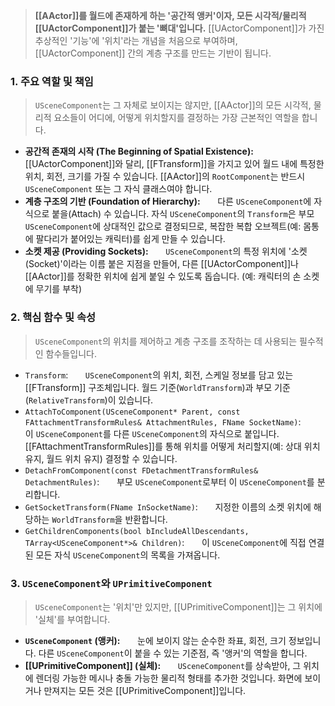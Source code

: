 ---
---

> **[[AActor]]를 월드에 존재하게 하는 '공간적 앵커'이자, 모든 시각적/물리적 [[UActorComponent]]가 붙는 '뼈대'입니다.** [[UActorComponent]]가 가진 추상적인 '기능'에 '위치'라는 개념을 처음으로 부여하며, [[UActorComponent]] 간의 계층 구조를 만드는 기반이 됩니다.

### **1. 주요 역할 및 책임**
> `USceneComponent`는 그 자체로 보이지는 않지만, [[AActor]]의 모든 시각적, 물리적 요소들이 어디에, 어떻게 위치할지를 결정하는 가장 근본적인 역할을 합니다.
* **공간적 존재의 시작 (The Beginning of Spatial Existence):**
      [[UActorComponent]]와 달리, [[FTransform]]을 가지고 있어 월드 내에 특정한 위치, 회전, 크기를 가질 수 있습니다. [[AActor]]의 `RootComponent`는 반드시 `USceneComponent` 또는 그 자식 클래스여야 합니다.
* **계층 구조의 기반 (Foundation of Hierarchy):**
      다른 `USceneComponent`에 자식으로 붙을(Attach) 수 있습니다. 자식 `USceneComponent`의 `Transform`은 부모 `USceneComponent`에 상대적인 값으로 결정되므로, 복잡한 복합 오브젝트(예: 몸통에 팔다리가 붙어있는 캐릭터)를 쉽게 만들 수 있습니다.
* **소켓 제공 (Providing Sockets):**
      `USceneComponent`의 특정 위치에 '소켓(Socket)'이라는 이름 붙은 지점을 만들어, 다른 [[UActorComponent]]나 [[AActor]]를 정확한 위치에 쉽게 붙일 수 있도록 돕습니다. (예: 캐릭터의 손 소켓에 무기를 부착)

### **2. 핵심 함수 및 속성**
> `USceneComponent`의 위치를 제어하고 계층 구조를 조작하는 데 사용되는 필수적인 함수들입니다.
* `Transform`:
      `USceneComponent`의 위치, 회전, 스케일 정보를 담고 있는 [[FTransform]] 구조체입니다. 월드 기준(`WorldTransform`)과 부모 기준(`RelativeTransform`)이 있습니다.
* `AttachToComponent(USceneComponent* Parent, const FAttachmentTransformRules& AttachmentRules, FName SocketName)`:
      이 `USceneComponent`를 다른 `USceneComponent`의 자식으로 붙입니다. [[FAttachmentTransformRules]]를 통해 위치를 어떻게 처리할지(예: 상대 위치 유지, 월드 위치 유지) 결정할 수 있습니다.
* `DetachFromComponent(const FDetachmentTransformRules& DetachmentRules)`:
      부모 `USceneComponent`로부터 이 `USceneComponent`를 분리합니다.
* `GetSocketTransform(FName InSocketName)`:
      지정한 이름의 소켓 위치에 해당하는 `WorldTransform`을 반환합니다.
* `GetChildrenComponents(bool bIncludeAllDescendants, TArray<USceneComponent*>& Children)`:
      이 `USceneComponent`에 직접 연결된 모든 자식 `USceneComponent`의 목록을 가져옵니다.

### **3. `USceneComponent`와 `UPrimitiveComponent`**
> `USceneComponent`는 '위치'만 있지만, [[UPrimitiveComponent]]는 그 위치에 '실체'를 부여합니다.
* **`USceneComponent` (앵커):**
      눈에 보이지 않는 순수한 좌표, 회전, 크기 정보입니다. 다른 `USceneComponent`이 붙을 수 있는 기준점, 즉 '앵커'의 역할을 합니다.
* **[[UPrimitiveComponent]] (실체):**
      `USceneComponent`를 상속받아, 그 위치에 렌더링 가능한 메시나 충돌 가능한 물리적 형태를 추가한 것입니다. 화면에 보이거나 만져지는 모든 것은 [[UPrimitiveComponent]]입니다.
